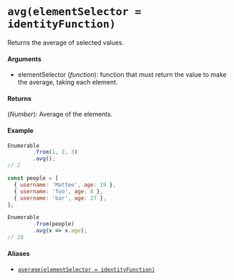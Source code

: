 # `avg(elementSelector = identityFunction)`

Returns the average of selected values.

#### Arguments

- elementSelector (*function*): function that must return the value to make the average, taking each element.

#### Returns

(*Number*): Average of the elements.

#### Example

```js
Enumerable
        .from(1, 2, 3)
        .avg();
// 2

const people = [
  { username: 'Matteo', age: 19 },
  { username: 'foo', age: 8 },
  { username: 'bar', age: 27 },
];

Enumerable
        .from(people)
        .avg(x => x.age);
// 18
```

#### Aliases

- [`average(elementSelector = identityFunction)`](/Average.md)
